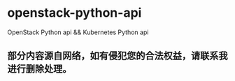 # openstack-python-api
OpenStack Python api && Kubernetes Python api
## 部分内容源自网络，如有侵犯您的合法权益，请联系我进行删除处理。
